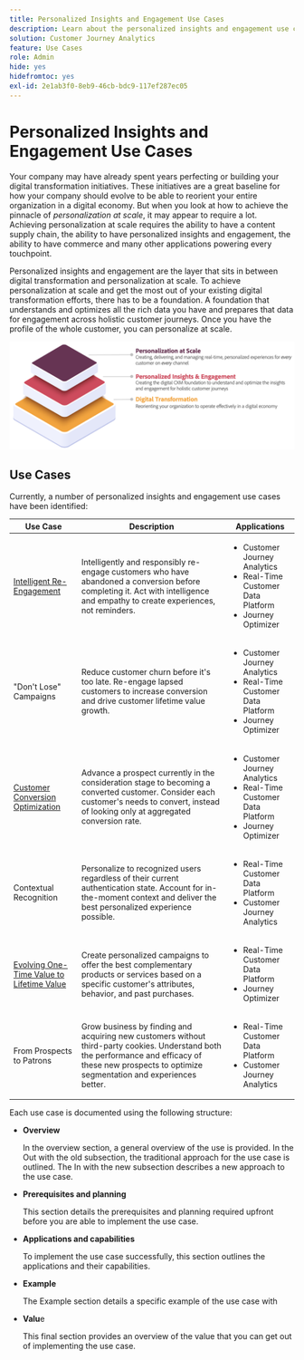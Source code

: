 ```yaml
---
title: Personalized Insights and Engagement Use Cases
description: Learn about the personalized insights and engagement use case
solution: Customer Journey Analytics
feature: Use Cases
role: Admin
hide: yes
hidefromtoc: yes
exl-id: 2e1ab3f0-8eb9-46cb-bdc9-117ef287ec05
---
```

# Personalized Insights and Engagement Use Cases

Your company may have already spent years perfecting or building your digital transformation initiatives. These initiatives are a great baseline for how your company should evolve to be able to reorient your entire organization in a digital economy. But when you look at how to achieve the pinnacle of *personalization at scale*, it may appear to require a lot. Achieving personalization at scale requires the ability to have a content supply chain, the ability to have personalized insights and engagement, the ability to have commerce and many other applications powering every touchpoint.

Personalized insights and engagement are the layer that sits in between digital transformation and personalization at scale. To achieve personalization at scale and get the most out of your existing digital transformation efforts, there has to be a foundation. A foundation that understands and optimizes all the rich data you have and prepares that data for engagement across holistic customer journeys. Once you have the profile of the whole customer, you can personalize at scale.

![PIE](assets/pie.png)

## Use Cases

Currently, a number of personalized insights and engagement use cases have been identified:

| Use Case | Description | Applications |
|---|---|---|
| [Intelligent Re-Engagement](https://experienceleague.adobe.com/en/docs/experience-platform/rtcdp/use-cases/personalization-insights-engagement/intelligent-re-engagement) | Intelligently and responsibly re-engage customers who have abandoned a conversion before completing it. Act with intelligence and empathy to create experiences, not reminders. | <ul><li>Customer Journey Analytics</li><li>Real-Time Customer Data Platform</li><li>Journey Optimizer</li></ul> |
| "Don't Lose" Campaigns | Reduce customer churn before it's too late. Re-engage lapsed customers to increase conversion and drive customer lifetime value growth. | <ul><li>Customer Journey Analytics</li><li>Real-Time Customer Data Platform</li><li>Journey Optimizer</li></ul> |
| [Customer Conversion Optimization](customer-conversion-optimization.md) | Advance a prospect currently in the consideration stage to becoming a converted customer. Consider each customer's needs to convert, instead of looking only at aggregated conversion rate. | <ul><li>Customer Journey Analytics</li><li>Real-Time Customer Data Platform</li><li>Journey Optimizer</li></ul>  | 
| Contextual Recognition | Personalize to recognized users regardless of their current authentication state. Account for in-the-moment context and deliver the best personalized experience possible. | <ul><li>Real-Time Customer Data Platform</li><li>Customer Journey Analytics</li></ul> | 
| [Evolving One-Time Value to Lifetime Value](https://experienceleague.adobe.com/en/docs/experience-platform/rtcdp/use-cases/personalization-insights-engagement/evolve-one-time-value-to-lifetime-value) | Create personalized campaigns to offer the best complementary products or services based on a specific customer's attributes, behavior, and past purchases. | <ul><li>Real-Time Customer Data Platform</li><li>Journey Optimizer</li></ul> | 
| From Prospects to Patrons | Grow business by finding and acquiring new customers without third-party cookies. Understand both the performance and efficacy of these new prospects to optimize segmentation and experiences better. | <ul><li>Real-Time Customer Data Platform</li><li>Customer Journey Analytics</li></ul> | 


Each use case is documented using the following structure:

- **Overview**

  In the overview section, a general overview of the use is provided. In the Out with the old subsection, the traditional approach for the use case is outlined. The In with the new subsection describes a new approach to the use case.

- **Prerequisites and planning**

  This section details the prerequisites and planning required upfront before you are able to implement the use case.

- **Applications and capabilities**

  To implement the use case successfully, this section outlines the applications and their capabilities.

- **Example**

  The Example section details a specific example of the use case with 

- **Valu**e

  This final section provides an overview of the value that you can get out of implementing the use case.
